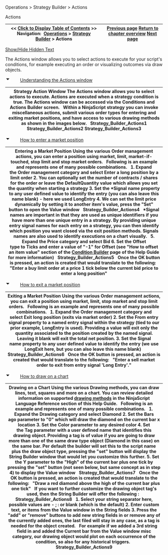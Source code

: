 ﻿


Operations \> Strategy Builder \> Actions






















Actions







| \<\< [Click to Display Table of Contents](actions.md) \>\> **Navigation:**     [Operations](operations-1.md) \> [Strategy Builder](strategy_builder-1.md) \> Actions | [Previous page](strategybuilder_condition_builder-1.md) [Return to chapter overview](strategy_builder-1.md) [Next page](time__sales-1.md) |
| --- | --- |




[Show/Hide Hidden Text](javascript:HMToggleExpandAll(!HMAnyToggleOpen()) "Click to open/close expanding sections")









The Actions window allows you to select actions to execute for your script's conditions, for example executing an order or visualizing outcomes via draw objects.


![tog_minus](tog_minus-1.gif)        [Understanding the Actions window](javascript:HMToggle('toggle','UnderstandingTheActionsWindow','UnderstandingTheActionsWindow_ICON'))




| Strategy Action Window The Actions window allows you to select actions to execute. Actions are executed when a strategy condition is true. The Actions window can be accessed via the Conditions and Actions Builder screen.   Within a NinjaScript strategy you can invoke miscellaneous actions, submit various order types for entering and exiting market positions, and have access to various drawing methods as shown in the images below.   Strategy_Builder_Actions1 Strategy_Builder_Actions2 Strategy_Builder_Actions3 |
| --- |



![tog_minus](tog_minus-1.gif)        [How to enter a market position](javascript:HMToggle('toggle','HowToEnterAMarketPosition','HowToEnterAMarketPosition_ICON'))




| Entering a Market Position Using the various Order management actions, you can enter a position using market, limit, market\-if\-touched, stop limit and stop market orders.   Following is an example and represents one of many possible combinations.   1\. Expand the Order management category and select Enter a long position by a limit order 2\. You can optionally set the number of contracts / shares for the order or leave the DefaultQuantity value which allows you set the quantity when starting a strategy 3\. Set the \*Signal name property to any user defined value to identify the entry (you can also leave this name blank) \- here we used LongEntry 4\. We can set the limit price dynamically by setting it to another item's value, press the "Set" button to open the Value window   Strategy_Builder_Actions4   \*Signal names are important in that they are used as unique identifiers if you have more than one unique entry in a strategy. By providing unique entry signal names for each entry on a strategy, you can then identify which position you want closed via the exit position methods. Signals names are also used to identify executions on a chart visually.   5\. Expand the Price category and select Bid 6\. Set the Offset type to Ticks and enter a value of "\-1" for Offset (see "How to offset an item value" section of the [Condition Builder](strategybuilder_condition_builder-1.md) page of the Help Guide for more information)   Strategy_Builder_Actions5   Once the OK button is pressed, an action is created that would translate to the following:   "Enter a buy limit order at a price 1 tick below the current bid price to enter a long position" |
| --- |



![tog_minus](tog_minus-1.gif)        [How to exit a market position](javascript:HMToggle('toggle','HowToExitAMarketPosition','HowToExitAMarketPosition_ICON'))




| Exiting a Market Position Using the various Order management actions, you can exit a position using market, limit, stop market and stop limit orders.   Following is an example and represents one of many possible combinations.   1\. Expand the Order management category and select Exit long position (exits via market order) 2\. Set the From entry signal property to a named entry signal within the strategy (tied to our prior example, LongEntry is used). Providing a value will exit only the quantity associated to the position created by the named signal. Leaving it blank will exit the total net position. 3\. Set the Signal name property to any user defined value to identify the entry (we use LongExit here, but you can also leave this name blank)   Strategy_Builder_Actions6   Once the OK button is pressed, an action is created that would translate to the following:   "Enter a sell market order to exit from entry signal 'Long Entry'." |
| --- |



![tog_minus](tog_minus-1.gif)        [How to draw on a chart](javascript:HMToggle('toggle','HowToDrawOnAChart','HowToDrawOnAChart_ICON'))




| Drawing on a Chart Using the various Drawing methods, you can draw lines, text, squares and more on a chart. You can review detailed information on supported [drawing methods](drawing-1.md) in the NinjaScript Language Reference section of this Help Guide.   Following is an example and represents one of many possible combinations.   1\. Expand the Drawing category and select Diamond 2\. Set the Bars ago parameter to "0" which will draw the diamond on the current bar x location 3\. Set the Color parameter to any desired color 4\. Set the Tag parameter with a user defined name that identifies this drawing object. Providing a tag is of value if you are going to draw more than one of the same draw type object (Diamond in this case) on the same bar. Per default the builder will set this to the script name plus the draw object type, pressing the "set" button will display the String Builder window that would let you customize this further. 5\. Set the Y parameter to the "High" of the current bar plus one tick by pressing the "set" button (not seen below, but same concept as in step 4\) to display the Value window   Strategy_Builder_Actions7   Once the OK button is pressed, an action is created that would translate to the following:   "Draw a red diamond above the high of the current bar plus one tick"   If you want to further customize the drawing object tag's used, then the String Builder will offer the following :   Strategy_Builder_Actions8   1\. Select your string separator here, possible values are \- ; : or blank (which is the default) 2\. Enter custom text, or items from the Value window in the String fields 3\. Press the "add" or "remove" buttons to add new string fields in or remove any of the currently added ones, the last filed will stay in any case, as a tag is needed for the object created.   For example if we added a 3rd string field in and added the Current bar from the Value window misc category, our drawing object would plot on each occurrence of the condition, so also for any historical triggers.   Strategy_Builder_Actions9 |
| --- |



## 









